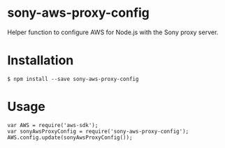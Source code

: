 # sony-aws-proxy-config

Helper function to configure AWS for Node.js with the Sony proxy server.

# Installation

```
$ npm install --save sony-aws-proxy-config
```

# Usage

```
var AWS = require('aws-sdk');
var sonyAwsProxyConfig = require('sony-aws-proxy-config');
AWS.config.update(sonyAwsProxyConfig());
```


